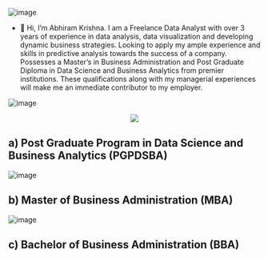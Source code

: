 ![image](https://user-images.githubusercontent.com/88977946/156711114-b09c2510-b596-452c-be7a-db1333e2f89d.png)
- 👋 Hi, I’m Abhiram Krishna. 
 I am a Freelance Data Analyst with over 3 years of experience in data analysis, data visualization and developing dynamic business strategies. Looking to apply my ample experience and skills in predictive analysis towards the success of a company. Possesses a Master’s in Business Administration and Post Graduate Diploma in Data Science and Business Analytics from premier institutions. These qualifications along with my managerial experiences will make me an immediate contributor to my employer.

![image](https://user-images.githubusercontent.com/88977946/156689620-a093fca5-f4a6-438a-b6cf-4cf8c57191bf.png)
<p align="center">
  <img src="https://user-images.githubusercontent.com/88977946/156689559-e49be218-59ef-4ee1-91c1-b0cb702ec33d.png">
</p>

<h2>a) Post Graduate Program in Data Science and Business Analytics (PGPDSBA)</h2>  

![image](https://user-images.githubusercontent.com/88977946/156704119-e9001a13-ede6-4f25-875a-06f012207c07.png)

<h2>b) Master of Business Administration (MBA)</h2>  

![image](https://user-images.githubusercontent.com/88977946/177028033-e35e316c-033b-4a9b-b8a9-4656b2e7615c.png)

<h2>c) Bachelor of Business Administration (BBA)</h2>  


  
